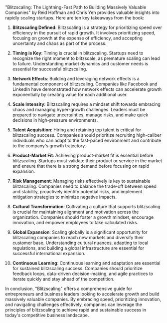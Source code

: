 "Blitzscaling: The Lightning-Fast Path to Building Massively Valuable Companies" by Reid Hoffman and Chris Yeh provides valuable insights into rapidly scaling startups. Here are ten key takeaways from the book:

1. **Blitzscaling Defined**: Blitzscaling is a strategy for prioritizing speed over efficiency in the pursuit of rapid growth. It involves prioritizing speed, focusing on growth at the expense of efficiency, and accepting uncertainty and chaos as part of the process.

2. **Timing is Key**: Timing is crucial in blitzscaling. Startups need to recognize the right moment to blitzscale, as premature scaling can lead to failure. Understanding market dynamics and customer needs is essential for successful blitzscaling.

3. **Network Effects**: Building and leveraging network effects is a fundamental component of blitzscaling. Companies like Facebook and LinkedIn have demonstrated how network effects can accelerate growth exponentially by creating value for each additional user.

4. **Scale Intensity**: Blitzscaling requires a mindset shift towards embracing chaos and managing hyper-growth challenges. Leaders must be prepared to navigate uncertainties, manage risks, and make quick decisions in high-pressure environments.

5. **Talent Acquisition**: Hiring and retaining top talent is critical for blitzscaling success. Companies should prioritize recruiting high-caliber individuals who can adapt to the fast-paced environment and contribute to the company's growth trajectory.

6. **Product-Market Fit**: Achieving product-market fit is essential before blitzscaling. Startups must validate their product or service in the market and ensure that there is a strong demand before focusing on rapid expansion.

7. **Risk Management**: Managing risks effectively is key to sustainable blitzscaling. Companies need to balance the trade-off between speed and stability, proactively identify potential risks, and implement mitigation strategies to minimize negative impacts.

8. **Cultural Transformation**: Cultivating a culture that supports blitzscaling is crucial for maintaining alignment and motivation across the organization. Companies should foster a growth mindset, encourage innovation, and empower employees to take calculated risks.

9. **Global Expansion**: Scaling globally is a significant opportunity for blitzscaling companies to reach new markets and diversify their customer base. Understanding cultural nuances, adapting to local regulations, and building a global infrastructure are essential for successful international expansion.

10. **Continuous Learning**: Continuous learning and adaptation are essential for sustained blitzscaling success. Companies should prioritize feedback loops, data-driven decision-making, and agile practices to iterate quickly and stay ahead of the competition.

In conclusion, "Blitzscaling" offers a comprehensive guide for entrepreneurs and business leaders looking to accelerate growth and build massively valuable companies. By embracing speed, prioritizing innovation, and navigating challenges effectively, companies can leverage the principles of blitzscaling to achieve rapid and sustainable success in today's competitive business landscape.